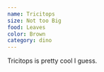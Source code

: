 ```yaml
---
name: Tricitops
size: Not too Big
food: Leaves
color: Brown
category: dino
---
```


Tricitops is pretty cool I guess.
